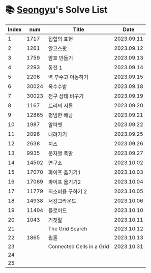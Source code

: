 # 📚 <a href="https://github.com/kimseongyu">Seongyu</a>'s Solve List

| Index | num   | Title                     | Date       |
| ----- | ----- | ------------------------- | ---------- |
| 1     | 1717  | 집합의 표현               | 2023.09.11 |
| 2     | 1261  | 알고스팟                  | 2023.09.12 |
| 3     | 1759  | 암호 만들기               | 2023.09.13 |
| 4     | 2293  | 동전 1                    | 2023.09.14 |
| 5     | 2206  | 벽 부수고 이동하기        | 2023.09.15 |
| 6     | 30024 | 옥수수밭                  | 2023.09.18 |
| 7     | 30023 | 전구 상태 바꾸기          | 2023.09.19 |
| 8     | 1167  | 트리의 지름               | 2023.09.20 |
| 9     | 12865 | 평범한 배낭               | 2023.09.21 |
| 10    | 1987  | 알파벳                    | 2023.09.22 |
| 11    | 2096  | 내려가기                  | 2023.09.25 |
| 12    | 2638  | 치즈                      | 2023.09.26 |
| 13    | 9935  | 문자열 폭발               | 2023.09.27 |
| 14    | 14502 | 연구소                    | 2023.10.02 |
| 15    | 17070 | 파이프 옮기기1            | 2023.10.03 |
| 16    | 17069 | 파이프 옮기기2            | 2023.10.04 |
| 17    | 11779 | 최소비용 구하기 2         | 2023.10.05 |
| 18    | 14938 | 서강그라운드              | 2023.10.06 |
| 19    | 11404 | 플로이드                  | 2023.10.10 |
| 20    | 1043  | 거짓말                    | 2023.10.11 |
| 21    |       | The Grid Search           | 2023.10.12 |
| 22    | 1865  | 웜홀                      | 2023.10.13 |
| 23    |       | Connected Cells in a Grid | 2023.10.31 |
| 24    |       |                           |            |
| 25    |       |                           |            |
